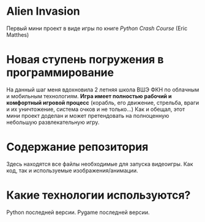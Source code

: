 # Alien Invasion

Первый мини проект в виде игры по книге *Python Crash Course* (Eric Matthes)

# Новая ступень погружения в программирование

На данный шаг меня вдохновила 2 летняя школа ВШЭ ФКН по облачным и мобильным технологиям.
**Игра имеет полностью рабочий и комфортный игровой процесс** (корабль, его движение, стрельба, враги и их уничтожение, система очков и не только...)
Как и обещал, этот мини проект доделан и может претендовать на полноценную небольшую развлекательную игру. 

# Содержание репозитория

Здесь находятся все файлы необходимые для запуска видеоигры.
Как код, так и используемые изображения/анимации.

# Какие технологии используются?

Python последней версии.
Pygame последней версии.
